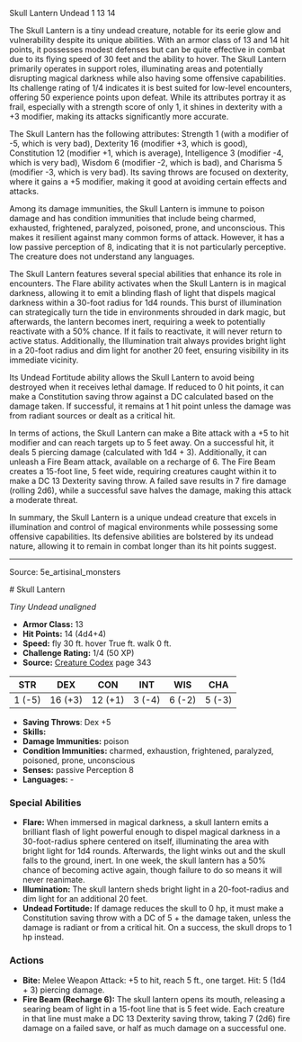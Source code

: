 <MonsterName/>Skull Lantern</MonsterName>
<CreatureType/>Undead</CreatureType>
<CR/>1</CR>
<AC/>13</AC>
<HP/>14</HP>
<summary>The Skull Lantern is a tiny undead creature, notable for its eerie glow and vulnerability despite its unique abilities. With an armor class of 13 and 14 hit points, it possesses modest defenses but can be quite effective in combat due to its flying speed of 30 feet and the ability to hover. The Skull Lantern primarily operates in support roles, illuminating areas and potentially disrupting magical darkness while also having some offensive capabilities. Its challenge rating of 1/4 indicates it is best suited for low-level encounters, offering 50 experience points upon defeat. While its attributes portray it as frail, especially with a strength score of only 1, it shines in dexterity with a +3 modifier, making its attacks significantly more accurate.</summary>

<detail>

The Skull Lantern has the following attributes: Strength 1 (with a modifier of -5, which is very bad), Dexterity 16 (modifier +3, which is good), Constitution 12 (modifier +1, which is average), Intelligence 3 (modifier -4, which is very bad), Wisdom 6 (modifier -2, which is bad), and Charisma 5 (modifier -3, which is very bad). Its saving throws are focused on dexterity, where it gains a +5 modifier, making it good at avoiding certain effects and attacks.

Among its damage immunities, the Skull Lantern is immune to poison damage and has condition immunities that include being charmed, exhausted, frightened, paralyzed, poisoned, prone, and unconscious. This makes it resilient against many common forms of attack. However, it has a low passive perception of 8, indicating that it is not particularly perceptive. The creature does not understand any languages.

The Skull Lantern features several special abilities that enhance its role in encounters. The Flare ability activates when the Skull Lantern is in magical darkness, allowing it to emit a blinding flash of light that dispels magical darkness within a 30-foot radius for 1d4 rounds. This burst of illumination can strategically turn the tide in environments shrouded in dark magic, but afterwards, the lantern becomes inert, requiring a week to potentially reactivate with a 50% chance. If it fails to reactivate, it will never return to active status. Additionally, the Illumination trait always provides bright light in a 20-foot radius and dim light for another 20 feet, ensuring visibility in its immediate vicinity.

Its Undead Fortitude ability allows the Skull Lantern to avoid being destroyed when it receives lethal damage. If reduced to 0 hit points, it can make a Constitution saving throw against a DC calculated based on the damage taken. If successful, it remains at 1 hit point unless the damage was from radiant sources or dealt as a critical hit.

In terms of actions, the Skull Lantern can make a Bite attack with a +5 to hit modifier and can reach targets up to 5 feet away. On a successful hit, it deals 5 piercing damage (calculated with 1d4 + 3). Additionally, it can unleash a Fire Beam attack, available on a recharge of 6. The Fire Beam creates a 15-foot line, 5 feet wide, requiring creatures caught within it to make a DC 13 Dexterity saving throw. A failed save results in 7 fire damage (rolling 2d6), while a successful save halves the damage, making this attack a moderate threat.

In summary, the Skull Lantern is a unique undead creature that excels in illumination and control of magical environments while possessing some offensive capabilities. Its defensive abilities are bolstered by its undead nature, allowing it to remain in combat longer than its hit points suggest.</detail>



---

Source: 5e_artisinal_monsters

<statblock>
# Skull Lantern

*Tiny* *Undead* *unaligned*

- **Armor Class:** 13
- **Hit Points:** 14 (4d4+4)
- **Speed:** fly 30 ft. hover True ft. walk 0 ft.
- **Challenge Rating:** 1/4 (50 XP)
- **Source:** [Creature Codex](https://koboldpress.com/kpstore/product/creature-codex-for-5th-edition-dnd) page 343

| STR | DEX | CON | INT | WIS | CHA |
| --- | --- | --- | --- | --- | --- |
| 1 (-5) | 16 (+3) | 12 (+1) | 3 (-4) | 6 (-2) | 5 (-3) |

- **Saving Throws**: Dex +5
- **Skills:** 
- **Damage Immunities:** poison
- **Condition Immunities:** charmed, exhaustion, frightened, paralyzed, poisoned, prone, unconscious
- **Senses:** passive Perception 8
- **Languages:** -

### Special Abilities

- **Flare:** When immersed in magical darkness, a skull lantern emits a brilliant flash of light powerful enough to dispel magical darkness in a 30-foot-radius sphere centered on itself, illuminating the area with bright light for 1d4 rounds. Afterwards, the light winks out and the skull falls to the ground, inert. In one week, the skull lantern has a 50% chance of becoming active again, though failure to do so means it will never reanimate.
- **Illumination:** The skull lantern sheds bright light in a 20-foot-radius and dim light for an additional 20 feet.
- **Undead Fortitude:** If damage reduces the skull to 0 hp, it must make a Constitution saving throw with a DC of 5 + the damage taken, unless the damage is radiant or from a critical hit. On a success, the skull drops to 1 hp instead.

### Actions

- **Bite:** Melee Weapon Attack: +5 to hit, reach 5 ft., one target. Hit: 5 (1d4 + 3) piercing damage.
- **Fire Beam (Recharge 6):** The skull lantern opens its mouth, releasing a searing beam of light in a 15-foot line that is 5 feet wide. Each creature in that line must make a DC 13 Dexterity saving throw, taking 7 (2d6) fire damage on a failed save, or half as much damage on a successful one.


</statblock>


